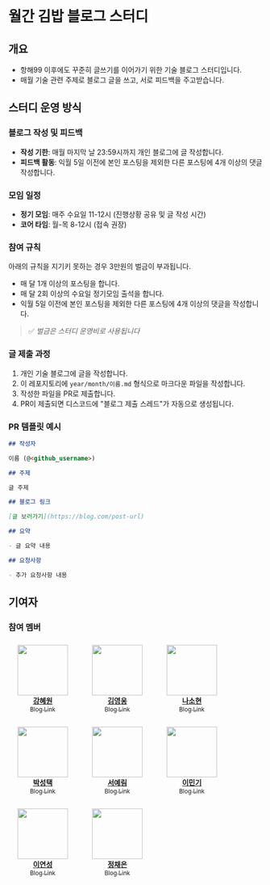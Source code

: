 # 월간 김밥 블로그 스터디

## 개요

- 항해99 이후에도 꾸준히 글쓰기를 이어가기 위한 기술 블로그 스터디입니다.
- 매월 기술 관련 주제로 블로그 글을 쓰고, 서로 피드백을 주고받습니다.

## 스터디 운영 방식

### 블로그 작성 및 피드백

- **작성 기한**: 매월 마지막 날 23:59시까지 개인 블로그에 글 작성합니다.
- **피드백 활동**: 익월 5일 이전에 본인 포스팅을 제외한 다른 포스팅에 4개 이상의 댓글 작성합니다.

### 모임 일정

- **정기 모임**: 매주 수요일 11-12시 (진행상황 공유 및 글 작성 시간)
- **코어 타임**: 월-목 8-12시 (접속 권장)

### 참여 규칙

아래의 규칙을 지기키 못하는 경우 3만원의 벌금이 부과됩니다.

- 매 달 1개 이상의 포스팅을 합니다.
- 매 달 2회 이상의 수요일 정기모임 출석을 합니다.
- 익월 5일 이전에 본인 포스팅을 제외한 다른 포스팅에 4개 이상의 댓글을 작성합니다.

> ✅ _벌금은 스터디 운영비로 사용됩니다_

### 글 제출 과정

1. 개인 기술 블로그에 글을 작성합니다.
2. 이 레포지토리에 `year/month/이름.md` 형식으로 마크다운 파일을 작성합니다.
3. 작성한 파일을 PR로 제출합니다.
4. PR이 제출되면 디스코드에 "블로그 제출 스레드"가 자동으로 생성됩니다.

### PR 템플릿 예시

```markdown
## 작성자

이름 (@<github_username>)

## 주제

글 주제

## 블로그 링크

[글 보러가기](https://blog.com/post-url)

## 요약

- 글 요약 내용

## 요청사항

- 추가 요청사항 내용
```

## 기여자

### 참여 멤버

<div style="display: flex; flex-wrap: wrap; gap: 12px;">
  <div style="text-align: center; width: 120px; padding: 8px;">
    <a href="https://github.com/kanghyewon">
      <img src="https://github.com/kanghyewon.png" width="100px;" alt=""/><br />
      <b>강혜원</b><br />
    </a>
    <a href="https://velog.io/@kanghyeron/posts"> <sub>Blog Link</sub></a>
  </div>
    <div style="text-align: center; width: 120px; padding: 8px;">
    <a href="https://github.com/houndhollis">
      <img src="https://github.com/houndhollis.png" width="100px;" alt=""/><br />
      <b>김영웅</b><br />
    </a>
    <a href="https://velog.io/@houndhollis/posts"> <sub>Blog Link</sub></a>
  </div>
  <div style="text-align: center; width: 120px; padding: 8px;">
    <a href="https://github.com/naroso-o">
      <img src="https://github.com/naroso-o.png" width="100px;" alt=""/><br />
      <b>나소현</b><br />
    </a>
    <a href="https://naroso-o.github.io/dev"> <sub>Blog Link</sub></a>
  </div>
  <div style="text-align: center; width: 120px; padding: 8px;">
    <a href="https://github.com/stoic-park">
      <img src="https://github.com/stoic-park.png" width="100px;" alt=""/><br />
      <b>박성택</b><br />
    </a>
    <a href="https://stoic-park.vercel.app/post"> <sub>Blog Link</sub></a>
  </div>
  <div style="text-align: center; width: 120px; padding: 8px;">
    <a href="https://github.com/yerimmseo">
      <img src="https://github.com/yerimmseo.png" width="100px;" alt=""/><br />
      <b>서예림</b><br />
    </a>
    <a href="https://velog.io/@yerim7386/posts"> <sub>Blog Link</sub></a>
  </div>
    <div style="text-align: center; width: 120px; padding: 8px;">
    <a href="https://github.com/lapidix">
      <img src="https://github.com/lapidix.png" width="100px;" alt=""/><br />
      <b>이민기</b><br />
    </a>
    <a href="https://blog.lapidix.com"> <sub>Blog Link</sub></a>
  </div>
    <div style="text-align: center; width: 120px; padding: 8px;">
    <a href="https://github.com/LEEYEONSEONG">
      <img src="https://github.com/LEEYEONSEONG.png" width="100px;" alt=""/><br />
      <b>이연성</b><br />
    </a>
    <a href="https://leeyeonseong.github.io/tech-blog/"> <sub>Blog Link</sub></a>
  </div>
  <div style="text-align: center; width: 120px; padding: 8px;">
    <a href="https://github.com/zenna9">
      <img src="https://github.com/zenna9.png" width="100px;" alt=""/><br />
      <b>정채은</b><br />
    </a>
    <a href="https://zenna9.tistory.com/"> <sub>Blog Link</sub></a>
  </div>
</div>
